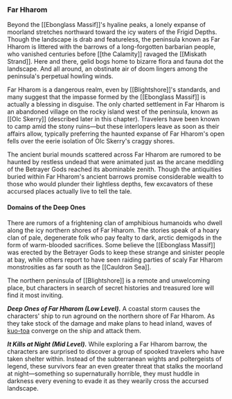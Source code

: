 ### Far Hharom

Beyond the [[Ebonglass Massif]]'s hyaline peaks, a lonely expanse of moorland stretches northward toward the icy waters of the Frigid Depths. Though the landscape is drab and featureless, the peninsula known as Far Hharom is littered with the barrows of a long-forgotten barbarian people, who vanished centuries before [[the Calamity]] ravaged the [[Miskath Strand]]. Here and there, gelid bogs home to bizarre flora and fauna dot the landscape. And all around, an obstinate air of doom lingers among the peninsula's perpetual howling winds.

Far Hharom is a dangerous realm, even by [[Blightshore]]'s standards, and many suggest that the impasse formed by the [[Ebonglass Massif]] is actually a blessing in disguise. The only charted settlement in Far Hharom is an abandoned village on the rocky island west of the peninsula, known as [[Olc Skerry]] (described later in this chapter). Travelers have been known to camp amid the stony ruins—but these interlopers leave as soon as their affairs allow, typically preferring the haunted expanse of Far Hharom's open fells over the eerie isolation of Olc Skerry's craggy shores.

The ancient burial mounds scattered across Far Hharom are rumored to be haunted by restless undead that were animated just as the arcane meddling of the Betrayer Gods reached its abominable zenith. Though the antiquities buried within Far Hharom's ancient barrows promise considerable wealth to those who would plunder their lightless depths, few excavators of these accursed places actually live to tell the tale.

#### Domains of the Deep Ones

There are rumors of a frightening clan of amphibious humanoids who dwell along the icy northern shores of Far Hharom. The stories speak of a hoary clan of pale, degenerate folk who pay fealty to dark, arctic demigods in the form of warm-blooded sacrifices. Some believe the [[Ebonglass Massif]] was erected by the Betrayer Gods to keep these strange and sinister people at bay, while others report to have seen raiding parties of scaly Far Hharom monstrosities as far south as the [[Cauldron Sea]].

The northern peninsula of [[Blightshore]] is a remote and unwelcoming place, but characters in search of secret histories and treasured lore will find it most inviting.

_**Deep Ones of Far Hharom (Low Level).**_ A coastal storm causes the characters' ship to run aground on the northern shore of Far Hharom. As they take stock of the damage and make plans to head inland, waves of [kuo-toa](https://www.dndbeyond.com/monsters/kuo-toa) converge on the ship and attack them.

_**It Kills at Night (Mid Level).**_ While exploring a Far Hharom barrow, the characters are surprised to discover a group of spooked travelers who have taken shelter within. Instead of the subterranean wights and poltergeists of legend, these survivors fear an even greater threat that stalks the moorland at night—something so supernaturally horrible, they must huddle in darkness every evening to evade it as they wearily cross the accursed landscape.